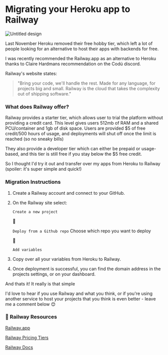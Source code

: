 # Migrating your Heroku app to Railway

![Untitled design](https://user-images.githubusercontent.com/92253071/232772746-058c4c11-1221-4fa5-ba95-42a5bb05bc33.png)


Last November Heroku removed their free hobby tier, which left a lot of people looking for an alternative to host their apps with backends for free. 

I was recently recommended the Railway.app as an alternative to Heroku thanks to Claire Hardmans recommendation on the Codú discord. 

Railway's website states:

> "Bring your code, we'll handle the rest. Made for any language, for projects big and small. Railway is the cloud that takes the complexity out of shipping software."

### What does Railway offer? 

Railway provides a starter tier, which allows user to trial the platform without providing a credit card. This level gives users 512mb of RAM and a shared PCU/container and 1gb of disk space. Users are provided $5 of free credit/500 hours of usage, and deployments will shut off once the limit is reached (so no sneaky bills)

They also provide a developer tier which can either be prepaid or usage-based, and this tier is still free if you stay below the $5 free credit.

So I thought I'd try it out and transfer over my apps from Heroku to Railway (spoiler: it's super simple and quick!)

### Migration Instructions

1. Create a Railway account and connect to your GitHub.

2. On the Railway site select: 
    
    `Create a new project`

    🔻
    
    `Deploy from a Github repo`
    Choose which repo you want to deploy
    
    🔻
    
    `Add variables`

3. Copy over all your variables from Heroku to Railway.

4. Once deployment is successful, you can find the domain address in the projects settings, or on your dashboard.

And thats it! It really is that simple 

I'd love to hear if you use Railway and what you think, or if you're using another service to host your projects that you think is even better - leave me a comment below 😊

### 🚝 Railway Resources

[Railway.app](https://railway.app/)

[Railway Pricing Tiers](https://railway.app/pricing)

[Railway Docs](https://docs.railway.app/)